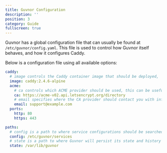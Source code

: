 ```yaml
---
title: Guvnor Configuration
description: ''
position: 3
category: Guide
fullscreen: true
---
```


Guvnor has a global configuration file that can usually be found at `/etc/guvnor/config.yaml`. This file is used to control how Guvnor itself behaves, and how it configures Caddy.

Below is a configuration file using all available options:

```yaml
caddy:
  # image controls the Caddy container image that should be deployed,
  image: caddy:2.4.6-alpine
  acme:
    # ca controls which ACME provider should be used, this can be useful for switching to staging LetsEncrypt.
    ca: https://acme-v02.api.letsencrypt.org/directory
    # email specifies where the CA provider should contact you with information regarding the certificate
    email: support@example.com
  ports:
    http: 80
    https: 443

paths:
  # config is a path to where service configurations should be searched for
  config: /etc/guvnor/services
  # state is a path to where Guvnor will persist its state and history
  state: /var/lib/guvnor
```
